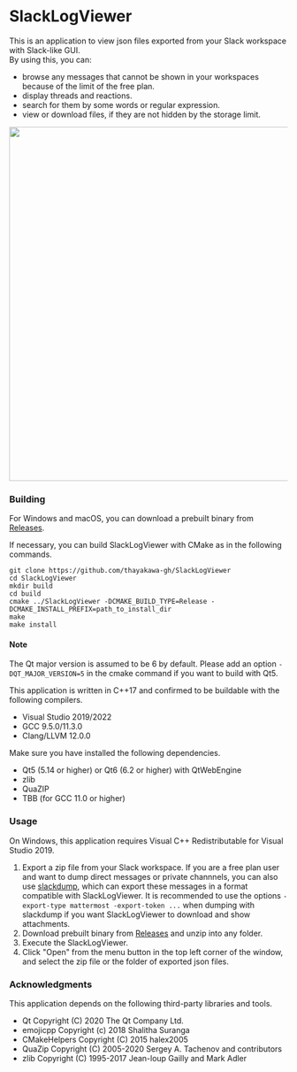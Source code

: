 # SlackLogViewer
This is an application to view json files exported from your Slack workspace with Slack-like GUI.  
By using this, you can:
* browse any messages that cannot be shown in your workspaces because of the limit of the free plan.
* display threads and reactions.
* search for them by some words or regular expression.
* view or download files, if they are not hidden by the storage limit.

<img src="https://user-images.githubusercontent.com/53743073/95690436-c19bd900-0c52-11eb-9889-1ca5076189ee.png" width="640px">

### Building
For Windows and macOS, you can download a prebuilt binary from [Releases](https://github.com/thayakawa-gh/SlackLogViewer/releases).

If necessary, you can build SlackLogViewer with CMake as in the following commands.
```
git clone https://github.com/thayakawa-gh/SlackLogViewer
cd SlackLogViewer
mkdir build
cd build
cmake ../SlackLogViewer -DCMAKE_BUILD_TYPE=Release -DCMAKE_INSTALL_PREFIX=path_to_install_dir
make
make install
```

#### Note
The Qt major version is assumed to be 6 by default. Please add an option `-DQT_MAJOR_VERSION=5` in the cmake command if you want to build with Qt5.  

This application is written in C++17 and confirmed to be buildable with the following compilers.

* Visual Studio 2019/2022
* GCC 9.5.0/11.3.0
* Clang/LLVM 12.0.0

Make sure you have installed the following dependencies.

* Qt5 (5.14 or higher) or Qt6 (6.2 or higher) with QtWebEngine
* zlib
* QuaZIP
* TBB (for GCC 11.0 or higher)

### Usage
On Windows, this application requires Visual C++ Redistributable for Visual Studio 2019.

1. Export a zip file from your Slack workspace. If you are a free plan user and want to dump direct messages or private channnels, you can also use [slackdump](https://github.com/rusq/slackdump), which can export these messages in a format compatible with SlackLogViewer. It is recommended to use the options `-export-type mattermost -export-token ...` when dumping with slackdump if you want SlackLogViewer to download and show attachments.
1. Download prebuilt binary from [Releases](https://github.com/thayakawa-gh/SlackLogViewer/releases) and unzip into any folder.
1. Execute the SlackLogViewer.
1. Click "Open" from the menu button in the top left corner of the window, and select the zip file or the folder of exported json files.

### Acknowledgments
This application depends on the following third-party libraries and tools.

* Qt Copyright (C) 2020 The Qt Company Ltd.
* emojicpp Copyright (c) 2018 Shalitha Suranga
* CMakeHelpers Copyright (C) 2015 halex2005
* QuaZip Copyright (C) 2005-2020 Sergey A. Tachenov and contributors
* zlib Copyright (C) 1995-2017 Jean-loup Gailly and Mark Adler
